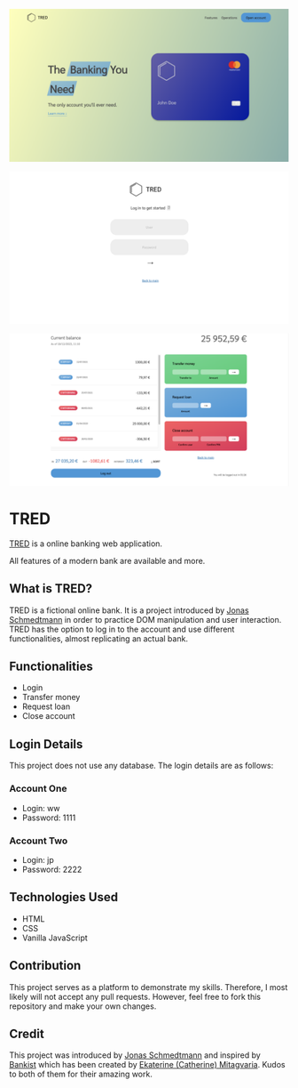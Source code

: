 ![Landing](/assets/landing.png)

![Login](/assets/login.png)

![Balance](/assets/balance.png)

# TRED

[TRED](https://tred-banking.vercel.app/) is a online banking web application.

All features of a modern bank are available and more.

## What is TRED?

TRED is a fictional online bank. It is a project introduced by [Jonas Schmedtmann](https://github.com/jonasschmedtmann) in order to practice DOM manipulation and user interaction. TRED has the option to log in to the account and use different functionalities, almost replicating an actual bank.

## Functionalities

* Login
* Transfer money
* Request loan
* Close account

## Login Details

This project does not use any database. The login details are as follows:

### Account One
* Login: ww
* Password: 1111

### Account Two
* Login: jp
* Password: 2222

## Technologies Used

* HTML
* CSS
* Vanilla JavaScript

## Contribution

This project serves as a platform to demonstrate my skills. Therefore, I most likely will not accept any pull requests. However, feel free to fork this repository and make your own changes.

## Credit

This project was introduced by [Jonas Schmedtmann](https://github.com/jonasschmedtmann) and inspired by [Bankist](https://bankist-bank.vercel.app/) which has been created by [Ekaterine (Catherine) Mitagvaria](https://github.com/catherineisonline). Kudos to both of them for their amazing work.